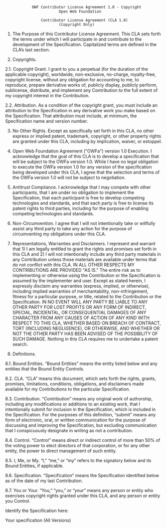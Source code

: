                 OWF Contributor License Agreement 1.0 - Copyright
                            Open Web Foundation
 
                    Contributor License Agreement (CLA 1.0)
                            (Copyright Only)
 
 
1.  The Purpose of this Contributor License Agreement.  This CLA sets forth the terms under which I will participate in and contribute to the development of the Specification. Capitalized terms are defined in the CLA’s last section.
 
2.  Copyrights.
 
2.1.  Copyright Grant.   I grant to you a perpetual (for the duration of the applicable copyright), worldwide, non-exclusive, no-charge, royalty-free, copyright license, without any obligation for accounting to me, to reproduce, prepare derivative works of, publicly display, publicly perform, sublicense, distribute, and implement any Contribution to the full extent of my copyright interest in the Contribution.
 
2.2.  Attribution.  As a condition of the copyright grant, you must include an attribution to the Specification in any derivative work you make based on the Specification.  That attribution must include, at minimum, the Specification name and version number. 
 
3.  No Other Rights. Except as specifically set forth in this CLA, no other express or implied patent, trademark, copyright, or other property rights are granted under this CLA, including by implication, waiver, or estoppel.
 
4.  Open Web Foundation Agreement ("OWFa") version 1.0 Execution.  I acknowledge that the goal of this CLA is to develop a specification that will be subject to the OWFa version 1.0.  While I have no legal obligation to execute the OWFa version 1.0 for any version of the specification being developed under this CLA, I agree that the selection and terms of the OWFa version 1.0 will not be subject to negotiation.
 
5.  Antitrust Compliance.  I acknowledge that I may compete with other participants, that I am under no obligation to implement the Specification, that each participant is free to develop competing technologies and standards, and that each party is free to license its patent rights to third parties, including for the purpose of enabling competing technologies and standards.
 
6.  Non-Circumvention.  I agree that I will not intentionally take or willfully assist any third party to take any action for the purpose of circumventing my obligations under this CLA.
 
7.  Representations, Warranties and Disclaimers.  I represent and warrant that 1) I am legally entitled to grant the rights and promises set forth in this CLA and 2) I will not intentionally include any third party materials in any Contribution unless those materials are available under terms that do not conflict with this CLA. IN ALL OTHER RESPECTS MY CONTRIBUTIONS ARE PROVIDED "AS IS."  The entire risk as to implementing or otherwise using the Contribution or the Specification is assumed by the implementer and user. Except as stated herein, I expressly disclaim any warranties (express, implied, or otherwise), including implied warranties of merchantability, non-infringement, fitness for a particular purpose, or title, related to the Contribution or the Specification. IN NO EVENT WILL ANY PARTY BE LIABLE TO ANY OTHER PARTY FOR LOST PROFITS OR ANY FORM OF INDIRECT, SPECIAL, INCIDENTAL, OR CONSEQUENTIAL DAMAGES OF ANY CHARACTER FROM ANY CAUSES OF ACTION OF ANY KIND WITH RESPECT TO THIS CLA, WHETHER BASED ON BREACH OF CONTRACT, TORT (INCLUDING NEGLIGENCE), OR OTHERWISE, AND WHETHER OR NOT THE OTHER PARTY HAS BEEN ADVISED OF THE POSSIBILITY OF SUCH DAMAGE. Nothing in this CLA requires me to undertake a patent search.
 
8.  Definitions.
 
8.1.  Bound Entities.  “Bound Entities” means the entity listed below and any entities that the Bound Entity Controls.
 
8.2.  CLA.  “CLA” means this document, which sets forth the rights, grants, promises, limitations, conditions, obligations, and disclaimers made available for my Contributions to the particular Specification.
 
8.3.  Contribution.   “Contribution” means any original work of authorship, including any modifications or additions to an existing work, that I intentionally submit for inclusion in the Specification, which is included in the Specification.  For the purposes of this definition, “submit” means any form of electronic, oral, or written communication for the purpose of discussing and improving the Specification, but excluding communication that I conspicuously designate in writing as not a contribution.
 
8.4.  Control.  “Control” means direct or indirect control of more than 50% of the voting power to elect directors of that corporation, or for any other entity, the power to direct management of such entity.
 
8.5.  I, Me, or My.   “I,” “me,” or “my” refers to the signatory below and its Bound Entities, if applicable.
 
8.6.  Specification.  “Specification” means the Specification identified below as of the date of my last Contribution.
 
8.7.  You or Your.  “You,” “you,” or “your” means any person or entity who exercises copyright rights granted under this CLA, and any person or entity you Control.
 
Identify the Specification here:

Your specification (All Versions)